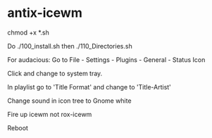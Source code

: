 # antix-icewm

chmod +x *.sh

Do ./100_install.sh then ./110_Directories.sh

For audacious: Go to File - Settings - Plugins - General - Status Icon

Click and change to system tray.

In playlist go to 'Title Format' and change to 'Title-Artist'

Change sound in icon tree to Gnome white

Fire up icewm not rox-icewm

Reboot

